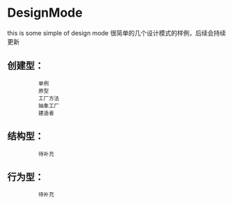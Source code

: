 DesignMode
======
this is some simple of design mode
很简单的几个设计模式的样例，后续会持续更新

## 创建型：
              单例
              原型
              工厂方法
              抽象工厂
              建造者
## 结构型：
              待补充
## 行为型：
              待补充